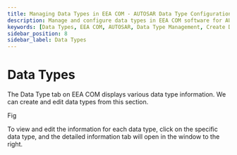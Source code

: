 ```yaml
---
title: Managing Data Types in EEA COM - AUTOSAR Data Type Configuration
description: Manage and configure data types in EEA COM software for AUTOSAR systems. Create and edit various data types to suit your ECU communication needs. View detailed information for each data type by selecting the specific type, allowing efficient customization and system optimization.
keywords: [Data Types, EEA COM, AUTOSAR, Data Type Management, Create Data Types, Edit Data Types, ECU Communication]
sidebar_position: 8
sidebar_label: Data Types
---
```


# Data Types

The Data Type tab on EEA COM displays various data type information. We can create and edit data types from this section.

Fig

To view and edit the information for each data type, click on the specific data type, and the detailed information tab will open in the window to the right.
